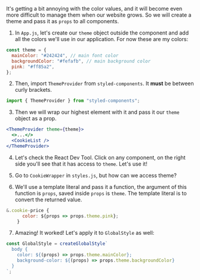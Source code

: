 It's getting a bit annoying with the color values, and it will become even more difficult to manage them when our website grows. So we will create a theme and pass it as `props` to all components.

1. In `App.js`, let's create our `theme` object outside the component and add all the colors we'll use in our application. For now these are my colors:

```javascript
const theme = {
  mainColor: "#242424", // main font color
  backgroundColor: "#fefafb", // main background color
  pink: "#ff85a2",
};
```

2. Then, import `ThemeProvider` from `styled-components`. It **must** be between curly brackets.

```javascript
import { ThemeProvider } from "styled-components";
```

3. Then we will wrap our highest element with it and pass it our `theme` object as a prop.

```jsx
<ThemeProvider theme={theme}>
  <>...</>
  <CookieList />
</ThemeProvider>
```

4. Let's check the React Dev Tool. Click on any component, on the right side you'll see that it has access to `theme`. Let's use it!

5. Go to `CookieWrapper` in `styles.js`, but how can we access theme?

6. We'll use a template literal and pass it a function, the argument of this function is `props`, saved inside `props` is `theme`. The template literal is to convert the returned value.

```javascript
&.cookie-price {
      color: ${props => props.theme.pink};
    }
```

7. Amazing! It worked! Let's apply it to `GlobalStyle` as well:

```javascript
const GlobalStyle = createGlobalStyle`
  body {
    color: ${(props) => props.theme.mainColor};
    background-color: ${(props) => props.theme.backgroundColor}
  }
`;
```
